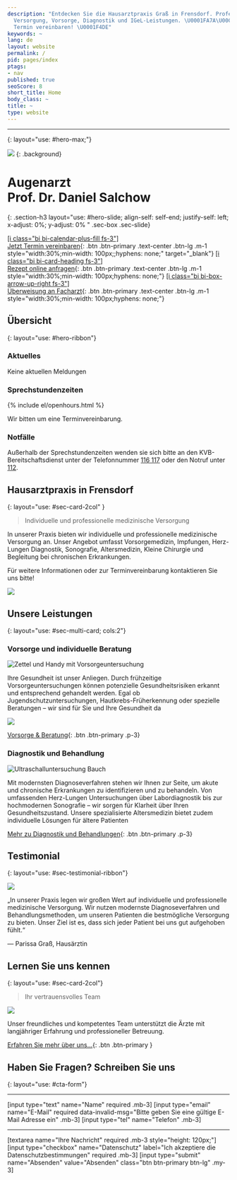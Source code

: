 ```yaml
---
description: "Entdecken Sie die Hausarztpraxis Graß in Frensdorf. Professionelle medizinische
  Versorgung, Vorsorge, Diagnostik und IGeL-Leistungen. \U0001FA7A\U0001F469‍⚕️ Jetzt
  Termin vereinbaren! \U0001F4DE"
keywords: ~
lang: de
layout: website
permalink: /
pid: pages/index
ptags:
- nav
published: true
seoScore: 8
short_title: Home
body_class: ~
title: ~
type: website
---
```

---
{: layout="use: #hero-max;"}

![](https://cdn.leuffen.de//leu-stock/v2/32/304-205_gfedcba/AdobeStock_138200241.webp)
{: .background}

# Augenarzt<br>Prof. Dr. Daniel Salchow
{: .section-h3 layout="use: #hero-slide; align-self: self-end; justify-self: left; x-adjust: 0%; y-adjust: 0% " .sec-box .sec-slide}

[[i class="bi bi-calendar-plus-fill fs-3"]<br>Jetzt Termin vereinbaren](/termin){: .btn .btn-primary .text-center .btn-lg .m-1 style="width:30%;min-width: 100px;;hyphens: none;" target="_blank"}
[[i class="bi bi-card-heading fs-3"]<br>Rezept online anfragen](/online-rezept){: .btn .btn-primary .text-center .btn-lg .m-1 style="width:30%;min-width: 100px;hyphens: none;"}
[[i class="bi bi-box-arrow-up-right fs-3"]<br>Überweisung an Facharzt](/online-ueberweisung){: .btn .btn-primary .text-center .btn-lg .m-1 style="width:30%;min-width: 100px;hyphens: none;"}




## Übersicht
{: layout="use: #hero-ribbon"}

### Aktuelles

<liweco-news>Keine aktuellen Meldungen</liweco-news>

### Sprechstundenzeiten

<liweco-collapse-openhour-table>
{% include el/openhours.html %}
</liweco-collapse-openhour-table>

Wir bitten um eine Terminvereinbarung.

### Notfälle

Außerhalb der Sprechstundenzeiten wenden sie sich bitte an den KVB-Bereitschaftsdienst unter der Telefonnummer [116 117](tel:116117) oder den Notruf unter [112](tel:112).



## Hausarztpraxis in Frensdorf
{: layout="use: #sec-card-2col" }

> Individuelle und professionelle medizinische Versorgung

In unserer Praxis bieten wir individuelle und professionelle medizinische Versorgung an. Unser Angebot umfasst Vorsorgemedizin, Impfungen, Herz-Lungen Diagnostik, Sonografie, Altersmedizin, Kleine Chirurgie und Begleitung bei chronischen Erkrankungen. 

Für weitere Informationen oder zur Terminvereinbarung kontaktieren Sie uns bitte!

![](https://cdn.leuffen.de//leu-stock/v2/69/131-86_gfedcba/AdobeStock_319898261.webp)


## Unsere Leistungen
{: layout="use: #sec-multi-card; cols:2"}



### Vorsorge und individuelle Beratung

![Zettel und Handy mit Vorsorgeuntersuchung](https://cdn.leuffen.de//leu-stock/v2/31/c_gfedcba/AdobeStock_114414482.webp)

Ihre Gesundheit ist unser Anliegen. Durch frühzeitige Vorsorgeuntersuchungen können potenzielle Gesundheitsrisiken erkannt 
und entsprechend gehandelt werden. Egal ob Jugendschutzuntersuchungen, Hautkrebs-Früherkennung oder spezielle Beratungen – 
wir sind für Sie und Ihre Gesundheit da

![](https://cdn.leuffen.de//leu-stock/v2/70/77-51_gfedcba/AdobeStock_87378997.webp)

[Vorsorge & Beratung](/leistungen/vorsorge.de.html){: .btn .btn-primary .p-3}


### Diagnostik und Behandlung

![Ultraschalluntersuchung Bauch](https://cdn.leuffen.de//leu-stock/v2/22/460-307_gfedcba/AdobeStock_484261570.webp)

Mit modernsten Diagnoseverfahren stehen wir Ihnen zur Seite, um akute und chronische Erkrankungen zu identifizieren und zu behandeln. Von umfassenden 
Herz-Lungen Untersuchungen über Labordiagnostik bis zur hochmodernen Sonografie – wir sorgen für Klarheit über Ihren Gesundheitszustand. 
Unsere spezialisierte Altersmedizin bietet zudem individuelle Lösungen für ältere Patienten

[Mehr zu Diagnostik und Behandlungen](/leistungen/diagnostik.de.html){: .btn .btn-primary .p-3}




## Testimonial
{: layout="use: #sec-testimonial-ribbon"}

![](https://cdn.leuffen.de//leu-stock/v2/73/991-661_gfedcba/AdobeStock_185581198.webp)

„In unserer Praxis legen wir großen Wert auf individuelle und professionelle medizinische Versorgung. Wir nutzen modernste Diagnoseverfahren und Behandlungsmethoden, um unseren Patienten die bestmögliche Versorgung zu bieten. Unser Ziel ist es, dass sich jeder Patient bei uns gut aufgehoben fühlt.“

— Parissa Graß, Hausärztin




## Lernen Sie uns kennen
{: layout="use: #sec-card-2col"}

> Ihr vertrauensvolles Team

![](https://cdn.leuffen.de//leu-stock/v2/60/418-279_gfedcba/AdobeStock_99592855.webp)




Unser freundliches und kompetentes Team unterstützt die Ärzte mit langjähriger Erfahrung und professioneller Betreuung.

[Erfahren Sie mehr über uns...](/ueber-uns){: .btn .btn-primary }


## Haben Sie Fragen? Schreiben Sie uns
{: layout="use: #cta-form"}


---

[input type="text"  name="Name" required .mb-3]
[input type="email" name="E-Mail" required data-invalid-msg="Bitte geben Sie eine gültige E-Mail Adresse ein" .mb-3]
[input type="tel" name="Telefon" .mb-3]

---

[textarea name="Ihre Nachricht" required .mb-3 style="height: 120px;"]
[input type="checkbox" name="Datenschutz" label="Ich akzeptiere die Datenschutzbestimmungen" required .mb-3]
[input type="submit" name="Absenden" value="Absenden" class="btn btn-primary btn-lg" .my-3]
